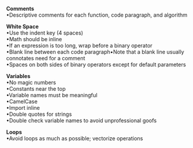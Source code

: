 **Comments**<br />
  •Descriptive comments for each function, code paragraph, and algorithm
  
**White Space**<br />
  •Use the indent key (4 spaces)<br />
  •Math should be inline<br />
  •If an expression is too long, wrap before a binary operator<br />
  •Blank line between each code paragraph•Note that a blank line usually connotates need for a comment<br />
  •Spaces on both sides of binary operators except for default parameters
  
**Variables**<br />
  •No magic numbers<br />
  •Constants near the top<br />
  •Variable names must be meaningful<br />
  •CamelCase<br />
  •Import inline<br />
  •Double quotes for strings<br />
  •Double check variable names to avoid unprofessional goofs
  
**Loops**<br />
  •Avoid loops as much as possible; vectorize operations

